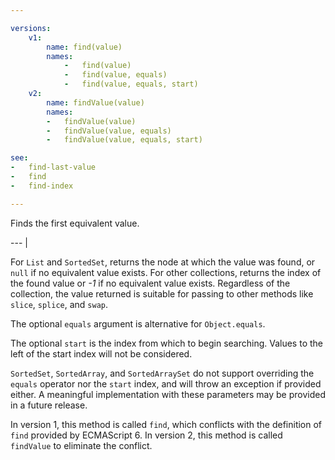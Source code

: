 ```yaml
---

versions:
    v1:
        name: find(value)
        names:
            -   find(value)
            -   find(value, equals)
            -   find(value, equals, start)
    v2:
        name: findValue(value)
        names:
        -   findValue(value)
        -   findValue(value, equals)
        -   findValue(value, equals, start)

see:
-   find-last-value
-   find
-   find-index

---
```


Finds the first equivalent value.

--- |

For `List` and `SortedSet`, returns the node at which the value was found, or
`null` if no equivalent value exists.
For other collections, returns the index of the found value or *-1* if no
equivalent value exists.
Regardless of the collection, the value returned is suitable for passing to
other methods like `slice`, `splice`, and `swap`.

The optional `equals` argument is alternative for `Object.equals`.

The optional `start` is the index from which to begin searching.
Values to the left of the start index will not be considered.

`SortedSet`, `SortedArray`, and `SortedArraySet` do not support overriding the
`equals` operator nor the `start` index, and will throw an exception if provided
either.
A meaningful implementation with these parameters may be provided in a future
release.

In version 1, this method is called `find`, which conflicts with the definition
of `find` provided by ECMAScript 6.
In version 2, this method is called `findValue` to eliminate the conflict.

